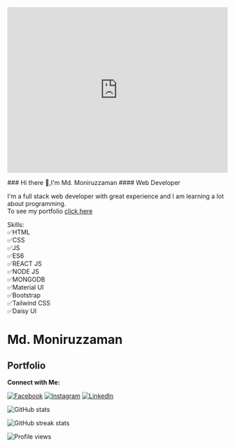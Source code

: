 <div style="width:100%;height:0;padding-bottom:75%;position:relative;"><iframe src="https://giphy.com/embed/qgQUggAC3Pfv687qPC" width="100%" height="100%" style="position:absolute" frameBorder="0" class="giphy-embed" allowFullScreen></iframe></div><p><a href="https://giphy.com/gifs/dommespace-domme-space-programador-qgQUggAC3Pfv687qPC"></a></p>
### Hi there 👋,I'm Md. Moniruzzaman
#### Web Developer

I'm a full stack web developer with great experience and I am learning a lot about programming.
<br>
To see my portfolio [click here](https://mdmoniruzzaman.netlify.app/)

Skills: 
<br>
✅HTML
<br>
✅CSS
<br>
✅JS
<br/>
✅ES6
<br>
✅REACT JS
<br>
✅NODE JS
<br>
✅MONGODB
<br>
✅Material UI
<br>
✅Bootstrap
<br>
✅Tailwind CSS
<br>
✅Daisy UI

# Md. Moniruzzaman
## Portfolio

**Connect with Me:**
<br>

[![Facebook](https://img.shields.io/badge/Facebook-Follow-blue)](https://www.facebook.com/raimbos1)
[![Instagram](https://img.shields.io/badge/Instagram-Follow-%23FB730F)](https://www.instagram.com/bappy.123)
[![LinkedIn](https://img.shields.io/badge/LinkedIn-Follow-blue)](https://www.linkedin.com/in/mdmoniruzzamanbappy)

![GitHub stats](https://github-readme-stats.vercel.app/api?username=MoniruzzamanBappy&show_icons=true)  

![GitHub streak stats](https://github-readme-streak-stats.herokuapp.com/?user=MoniruzzamanBappy)  


![Profile views](https://gpvc.arturio.dev/MoniruzzamanBappy) 
